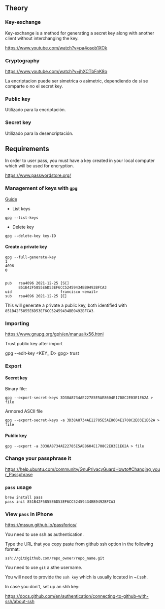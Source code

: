 ## Theory

### Key-exchange

Key-exchange is a method for generating a secret key along with another client without interchanging the key.

https://www.youtube.com/watch?v=pa4osob1XOk

### Cryptography

https://www.youtube.com/watch?v=jhXCTbFnK8o

La encriptacion puede ser simetrica o asimetric, dependiendo de si se comparte o no el secret key.

### Public key

Utilizado para la encriptación.

### Secret key

Utilizado para la desencriptación.

## Requirements

In order to user pass, you must have a key created in your local computer which will be used for encryption.

https://www.passwordstore.org/

### Management of keys with `gpg`

[Guide](http://irtfweb.ifa.hawaii.edu/~lockhart/gpg/)

- List keys

`gpg --list-keys`

- Delete key

`gpg --delete-key key-ID`

#### Create a private key

```
gpg --full-generate-key
1
4096
0


pub   rsa4096 2021-12-25 [SC]
      851B42F5855E6D53EF6CC52459434BB9492BFCA3
uid                      francisco <email>
sub   rsa4096 2021-12-25 [E]
```

This will generate a private a public key, both identified with `851B42F5855E6D53EF6CC52459434BB9492BFCA3`.

### Importing

https://www.gnupg.org/gph/en/manual/x56.html

Trust public key after import

gpg --edit-key <KEY_ID>
gpg> trust

### Export

#### Secret key

Binary file:

`gpg --export-secret-keys 3D38A8734AE22785E5AE8604E1708C2E03E1E62A > file`

Armored ASCII file

`gpg --export-secret-keys -a 3D38A8734AE22785E5AE8604E1708C2E03E1E62A > file`

#### Public key

`gpg --export -a 3D38A8734AE22785E5AE8604E1708C2E03E1E62A > file`

### Change your passphrase it

https://help.ubuntu.com/community/GnuPrivacyGuardHowto#Changing_your_Passphrase

### `pass` usage

```
brew install pass
pass init 851B42F5855E6D53EF6CC52459434BB9492BFCA3
```

### View `pass` in iPhone

https://mssun.github.io/passforios/

You need to use ssh as authentication. 

Type the URL that you copy paste from github ssh option in the following format:

`ssh://git@github.com/repo_owner/repo_name.git`

You need to use `git` a.sthe username.

You will need to provide the `ssh key` which is usually located in ~/.ssh. 

In case you don't, set up an shh key:

https://docs.github.com/en/authentication/connecting-to-github-with-ssh/about-ssh
